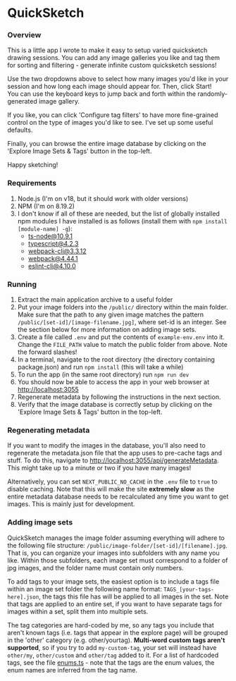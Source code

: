 # QuickSketch

### Overview

This is a little app I wrote to make it easy to setup varied quicksketch drawing sessions. You can add any image galleries you like and tag them for sorting and filtering - generate infinite custom quicksketch sessions!

Use the two dropdowns above to select how many images you'd like in your session and how long each image should appear for. Then, click Start!  
You can use the keyboard keys to jump back and forth within the randomly-generated image gallery.

If you like, you can click 'Configure tag filters' to have more fine-grained control on the type of images you'd like to see. I've set up some useful defaults.

Finally, you can browse the entire image database by clicking on the 'Explore Image Sets & Tags' button in the top-left.

Happy sketching!

### Requirements

1. Node.js (I'm on v18, but it should work with older versions)
2. NPM (I'm on 8.19.2)
3. I don't know if all of these are needed, but the list of globally installed npm modules I have installed is as follows (install them with `npm install [module-name] -g`):
    - ts-node@10.9.1
    - typescript@4.2.3
    - webpack-cli@3.3.12
    - webpack@4.44.1
    - eslint-cli@4.10.0

### Running

1. Extract the main application archive to a useful folder
2. Put your image folders into the `/public/` directory within the main folder. Make sure that the path to any given image matches the pattern `/public/[set-id]/[image-filename.jpg]`, where set-id is an integer. See the section below for more information on adding image sets.
3. Create a file called `.env` and put the contents of `example-env.env` into it. Change the `FILE_PATH` value to match the public folder from above. Note the forward slashes!
4. In a terminal, navigate to the root directory (the directory containing package.json) and run `npm install` (this will take a while)
5. To run the app (in the same root directory) run `npm run dev`
6. You should now be able to access the app in your web browser at [http://localhost:3055](http://localhost:3055)
7. Regenerate metadata by following the instructions in the next section.
8. Verify that the image database is correctly setup by clicking on the 'Explore Image Sets & Tags' button in the top-left.

### Regenerating metadata

If you want to modify the images in the database, you'll also need to regenerate the metadata.json file that the app uses to pre-cache tags and stuff. To do this, navigate to [http://localhost:3055/api/generateMetadata](http://localhost:3055/api/generateMetadata). This might take up to a minute or two if you have many images!

Alternatively, you can set `NEXT_PUBLIC_NO_CACHE` in the `.env` file to `true` to disable caching. Note that this will make the site **extremely slow** as the entire metadata database needs to be recalculated any time you want to get images. This is mainly just for development.

### Adding image sets

QuickSketch manages the image folder assuming everything will adhere to the following file structure: `/public/image-folder/[set-id]/[filename].jpg`. That is, you can organize your images into subfolders with any name you like. Within those subfolders, each image set must correspond to a folder of jpg images, and the folder name must contain only numbers.

To add tags to your image sets, the easiest option is to include a tags file within an image set folder the following name format: `TAGS_[your-tags-here].json`, the tags this file has will be applied to all images in the set. Note that tags are applied to an entire set, if you want to have separate tags for images within a set, split them into multiple sets.

The tag categories are hard-coded by me, so any tags you include that aren't known tags (i.e. tags that appear in the explore page) will be grouped in the 'other' category (e.g. other/yourtag). **Multi-word custom tags aren't supported**, so if you try to add `my-custom-tag`, your set will instead have `other/my`, `other/custom` and `other/tag` added to it. For a list of hardcoded tags, see the file [enums.ts](https://github.com/lachlansleight/quicksketch/blob/main/lib/enums.ts) - note that the tags are the enum values, the enum names are inferred from the tag name.
